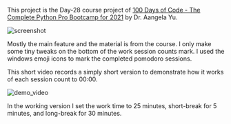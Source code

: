 This project is the Day-28  course project of [100 Days of Code - The Complete Python Pro Bootcamp for 2021](https://www.udemy.com/course/100-days-of-code/) by Dr. Aangela Yu.

![screenshot](link)

Mostly the main feature and the material is from the course. I only make some tiny tweaks on the bottom of the work session counts mark. I used the windows emoji icons to mark the completed pomodoro sessions.

This short video records a simply short version to demonstrate how it works of each session count to 00:00.

![demo_video](link)

In the working version I set the work time to 25 minutes, short-break for 5 minutes, and long-break for 30 minutes.